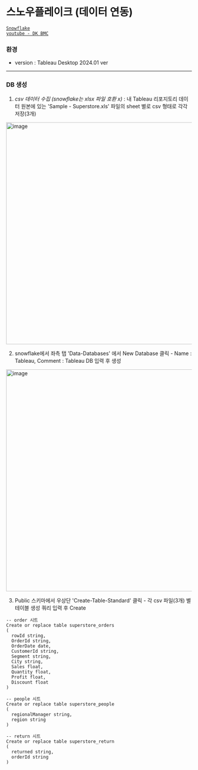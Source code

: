 # 스노우플레이크 (데이터 연동)

[`Snowflake`](https://www.snowflake.com/en/)  
[`youtube - DK BMC`](https://www.youtube.com/@DKBMCOfficial)  

### 환경

- version : Tableau Desktop 2024.01 ver

---

### DB 생성
1. *csv 데이터 수집 (snowflake는 xlsx 파일 호환 x)* : 내 Tableau 리포지토리 데이터 원본에 있는 'Sample - Superstore.xls' 파일의 sheet 별로 csv 형태로 각각 저장(3개)
<img width="600" alt="image" src="https://github.com/Choe-minsung/TIL/assets/145301343/292a9138-871d-4471-8a18-7e939d2c2de6">

2. snowflake에서 좌측 탭 'Data-Databases' 에서 New Database 클릭 - Name : Tableau, Comment : Tableau DB 입력 후 생성
<img width="600" alt="image" src="https://github.com/Choe-minsung/TIL/assets/145301343/97d4c52a-7c06-44a6-bb19-efb404614f4c">

3. Public 스키마에서 우상단 'Create-Table-Standard' 클릭 - 각 csv 파일(3개) 별 테이블 생성 쿼리 입력 후 Create
```
-- order 시트
Create or replace table superstore_orders
(
  rowId string,
  OrderId string,
  OrderDate date,
  CustomerId string,
  Segment string,
  City string,
  Sales float,
  Quantity float,
  Profit float,
  Discount float
)
```

```
-- people 시트
Create or replace table superstore_people
(
  regionalManager string,
  region string
)
```

```
-- return 시트
Create or replace table superstore_return
(
  returned string,
  orderId string
)
```
